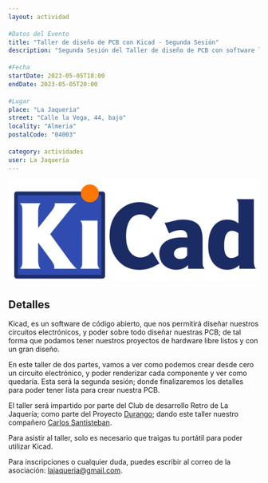 ```yaml
---
layout: actividad

#Datos del Evento
title: "Taller de diseño de PCB con Kicad - Segunda Sesión"
description: "Segunda Sesión del Taller de diseño de PCB con software libre, usando Kicad"

#Fecha
startDate: 2023-05-05T18:00
endDate: 2023-05-05T20:00

#Lugar
place: "La Jaqueria"
street: "Calle la Vega, 44, bajo"
locality: "Almeria"
postalCode: "04003"

category: actividades
user: La Jaquería
---
```


![logo](/recursos/kicadlogo.png)

## Detalles

Kicad, es un software de código abierto, que nos permitirá diseñar nuestros circuitos electrónicos, y poder sobre todo diseñar nuestras PCB; de tal forma que podamos tener nuestros proyectos de hardware libre listos y con un gran diseño.

En este taller de dos partes, vamos a ver como podemos crear desde cero un circuito electrónico, y poder renderizar cada componente y ver como quedaría. Esta será la segunda sesión; donde finalizaremos los detalles para poder tener lista para crear nuestra PCB.

El taller será impartido por parte del Club de desarrollo Retro de La Jaquería; como parte del Proyecto [Durango](https://durangoretro.com); dando este taller nuestro compañero [Carlos Santisteban](https:/twitter.com/zuiko21).

Para asistir al taller, solo es necesario que traigas tu portátil para poder utilizar Kicad.

Para inscripciones o cualquier duda, puedes escribir al correo de la asociación: lajaqueria@gmail.com.
